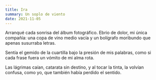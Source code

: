 ```yaml
---
title: Ira
summary: Un soplo de viento
date: 2021-11-05
---
```


Arranqué cada sonrisa
del álbum fotográfico.
Ebrio de dolor,
mi única compañía:
una copa de vino medio vacía
y un bolígrafo moribundo
que apenas susurraba letras.

Sentía el gemido de la cuartilla
bajo la presión de mis palabras,
como si cada frase
fuera un vómito de mi alma rota.

Las lágrimas caían,
catarata sin destino,
y al tocar la tinta,
la volvían confusa,
como yo,
que también había perdido el sentido.